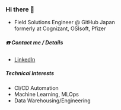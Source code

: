 ### Hi there :wave:

* Field Solutions Engineer @ GitHub Japan  
formerly at Cognizant, OSIsoft, Pfizer

##### :phone: Contact me / Details
* [LinkedIn](https://www.linkedin.com/in/daniel-cho-97089775/)  

##### Technical Interests
* CI/CD Automation
* Machine Learning, MLOps
* Data Warehousing/Engineering


<!--
**dchomh/dchomh** is a ✨ _special_ ✨ repository because its `README.md` (this file) appears on your GitHub profile.

Here are some ideas to get you started:

- 🔭 I’m currently working on ...
- 🌱 I’m currently learning ...
- 👯 I’m looking to collaborate on ...
- 🤔 I’m looking for help with ...
- 💬 Ask me about ...
- 📫 How to reach me: ...
- 😄 Pronouns: ...
- ⚡ Fun fact: ...
-->
